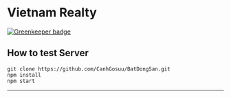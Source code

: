 # Vietnam Realty

[![Greenkeeper badge](https://badges.greenkeeper.io/tccanh/Vietnam_Realty.svg)](https://greenkeeper.io/)

## How to test Server

    git clone https://github.com/CanhGosuu/BatDongSan.git
    npm install
    npm start

---

